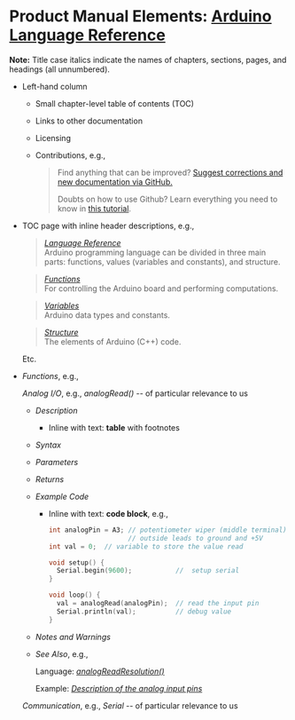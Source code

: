 # Product Manual Elements: [Arduino Language Reference](https://www.arduino.cc/reference/en/)

**Note:** Title case italics indicate the names of chapters, sections, pages, and headings (all unnumbered).

 -  Left-hand column
    
     -  Small chapter-level table of contents (TOC)
        
     -  Links to other documentation
        
     -  Licensing
        
     -  Contributions, e.g.,
        
         >  Find anything that can be improved? [Suggest corrections and new documentation via GitHub.](https://github.com/arduino/reference-en)
         >  
         >  Doubts on how to use Github? Learn everything you need to know in [this tutorial](https://create.arduino.cc/projecthub/Arduino_Genuino/contribute-to-the-arduino-reference-af7c37). 
    
 -  TOC page with inline header descriptions, e.g.,
    
     >  [*Language Reference*](https://www.arduino.cc/reference/en/) \
     >  Arduino programming language can be divided in three main parts: functions, values (variables and constants), and structure.
    
     >  [*Functions*](https://www.arduino.cc/reference/en/#functions) \
     >  For controlling the Arduino board and performing computations.
    
     >  [*Variables*](https://www.arduino.cc/reference/en/#variables) \
     >  Arduino data types and constants.
    
     >  [*Structure*](https://www.arduino.cc/reference/en/#structure) \
     >  The elements of Arduino (C++) code.
    
    Etc.
    
 -  *Functions*, e.g.,
    
    *Analog I/O*, e.g., *analogRead()* -- of particular relevance to us

     -  *Description*
        
         -  Inline with text: **table** with footnotes
        
     -  *Syntax*
        
     -  *Parameters*
        
     -  *Returns*
        
     -  *Example Code*
        
         -  Inline with text: **code block**, e.g.,
            
            ``` C++
            int analogPin = A3; // potentiometer wiper (middle terminal) connected to analog pin 3
                                // outside leads to ground and +5V
            int val = 0;  // variable to store the value read

            void setup() {
              Serial.begin(9600);           //  setup serial
            }

            void loop() {
              val = analogRead(analogPin);  // read the input pin
              Serial.println(val);          // debug value
            }
            ```
            
     -  *Notes and Warnings*
        
     -  *See Also*, e.g.,
        
        Language: [*analogReadResolution()*](https://www.arduino.cc/reference/en/language/functions/zero-due-mkr-family/analogreadresolution/)

        Example: [*Description of the analog input pins*](https://www.arduino.cc/en/Tutorial/Foundations/AnalogInputPins)
    
    *Communication*, e.g., *Serial* -- of particular relevance to us
